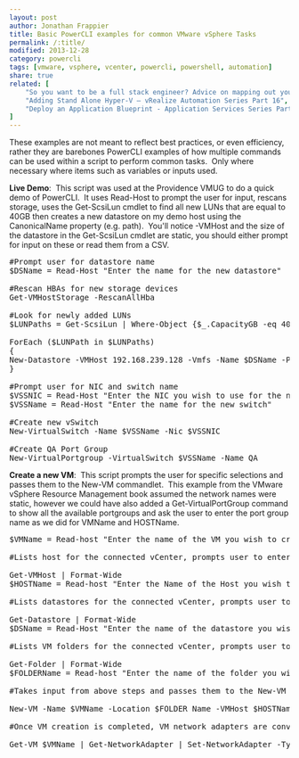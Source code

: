 ```yaml
---
layout: post
author: Jonathan Frappier
title: Basic PowerCLI examples for common VMware vSphere Tasks
permalink: /:title/
modified: 2013-12-28
category: powercli
tags: [vmware, vsphere, vcenter, powercli, powershell, automation]
share: true
related: [
    "So you want to be a full stack engineer? Advice on mapping out your career", 
    "Adding Stand Alone Hyper-V – vRealize Automation Series Part 16", 
    "Deploy an Application Blueprint - Application Services Series Part 5"
]
---
```

These examples are not meant to reflect best practices, or even efficiency, rather they are barebones PowerCLI examples of how multiple commands can be used within a script to perform common tasks.  Only where necessary where items such as variables or inputs used.

<strong>Live Demo</strong>:  This script was used at the Providence VMUG to do a quick demo of PowerCLI.  It uses Read-Host to prompt the user for input, rescans storage, uses the Get-ScsiLun cmdlet to find all new LUNs that are equal to 40GB then creates a new datastore on my demo host using the CanonicalName property (e.g. path).  You'll notice -VMHost and the size of the datastore in the Get-ScsiLun cmdlet are static, you should either prompt for input on these or read them from a CSV.
<pre>#Prompt user for datastore name
$DSName = Read-Host "Enter the name for the new datastore"

#Rescan HBAs for new storage devices
Get-VMHostStorage -RescanAllHba

#Look for newly added LUNs
$LUNPaths = Get-ScsiLun | Where-Object {$_.CapacityGB -eq 40}

ForEach ($LUNPath in $LUNPaths)
{
New-Datastore -VMHost 192.168.239.128 -Vmfs -Name $DSName -Path $LUNPath.CanonicalName
}

#Prompt user for NIC and switch name
$VSSNIC = Read-Host "Enter the NIC you wish to use for the new vSwitch"
$VSSName = Read-Host "Enter the name for the new switch"

#Create new vSwitch
New-VirtualSwitch -Name $VSSName -Nic $VSSNIC

#Create QA Port Group
New-VirtualPortgroup -VirtualSwitch $VSSName -Name QA
</pre>
<strong>Create a new VM</strong>:  This script prompts the user for specific selections and passes them to the New-VM commandlet.  This example from the VMware vSphere Resource Management book assumed the network names were static, however we could have also added a Get-VirtualPortGroup command to show all the available portgroups and ask the user to enter the port group name as we did for VMName and HOSTName.
<pre>$VMName = Read-host "Enter the name of the VM you wish to create"

#Lists host for the connected vCenter, prompts user to enter the desired host location for the VM

Get-VMHost | Format-Wide
$HOSTName = Read-host "Enter the Name of the Host you wish to create the VM on"

#Lists datastores for the connected vCenter, prompts user to enter the desired datastore location for the VM

Get-Datastore | Format-Wide
$DSName = Read-Host "Enter the name of the datastore you wish to create the VM on"

#Lists VM folders for the connected vCenter, prompts user to enter the desired folder location for the VM

Get-Folder | Format-Wide
$FOLDERName = Read-host "Enter the name of the folder you wish to create the VM in"

#Takes input from above steps and passes them to the New-VM command for VM creation

New-VM -Name $VMName -Location $FOLDER Name -VMHost $HOSTName -Datastore $DSName -Version v9 -GuestId windows8Server64Guest -NumCpu 2 -MemoryMB 8192 -DiskMB 40960 -DiskStorageFormat Thin -NetworkName Development, "VM Network"

#Once VM creation is completed, VM network adapters are converted to vmxnet3

Get-VM $VMName | Get-NetworkAdapter | Set-NetworkAdapter -Type vmxnet3</pre>